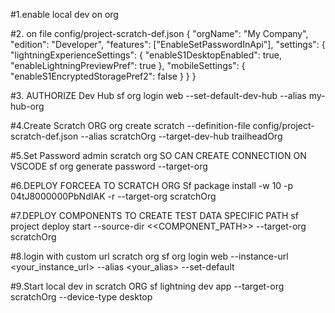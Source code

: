 #1.enable local dev on org

#2. on file config/project-scratch-def.json
{
  "orgName": "My Company",
  "edition": "Developer",
  "features": ["EnableSetPasswordInApi"],
  "settings": {
    "lightningExperienceSettings": {
      "enableS1DesktopEnabled": true,
      "enableLightningPreviewPref": true
    },
    "mobileSettings": {
      "enableS1EncryptedStoragePref2": false
    }
  }
}

#3. AUTHORIZE Dev Hub
sf org login web --set-default-dev-hub --alias my-hub-org


#4.Create Scratch ORG
org create scratch --definition-file config/project-scratch-def.json --alias scratchOrg --target-dev-hub trailheadOrg


#5.Set Password admin scratch org SO CAN CREATE CONNECTION ON VSCODE
sf org generate password --target-org


#6.DEPLOY FORCEEA TO SCRATCH ORG
Sf package install -w 10 -p 04tJ8000000PbNdIAK -r --target-org scratchOrg

#7.DEPLOY COMPONENTS TO CREATE TEST DATA SPECIFIC PATH 
sf project deploy start --source-dir <<COMPONENT_PATH>> --target-org scratchOrg

#8.login with custom url scratch org
sf org login web --instance-url <your_instance_url> --alias <your_alias> --set-default


#9.Start local dev in scratch ORG
sf lightning dev app --target-org scratchOrg --device-type desktop










